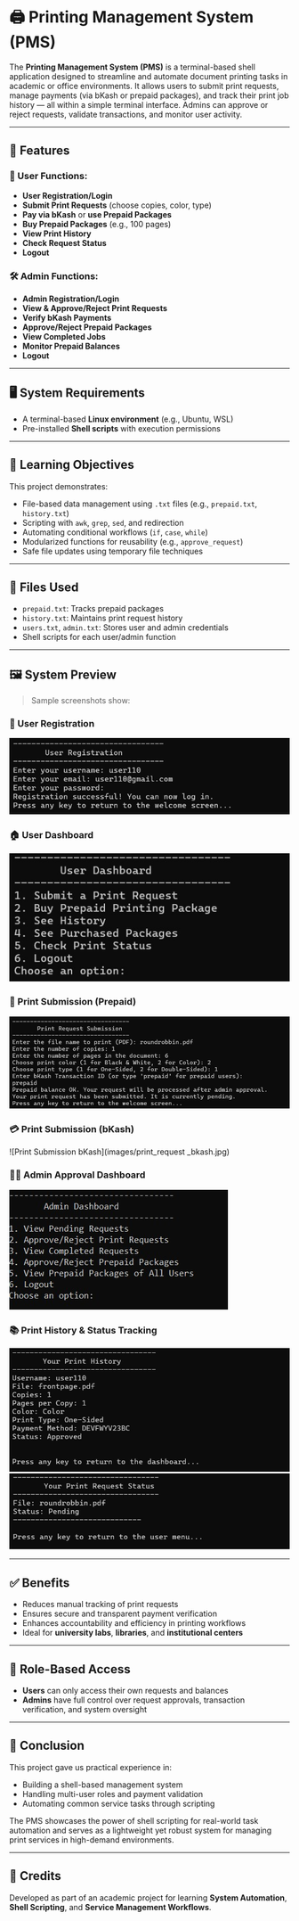 # 🖨️ Printing Management System (PMS)

The **Printing Management System (PMS)** is a terminal-based shell application designed to streamline and automate document printing tasks in academic or office environments. It allows users to submit print requests, manage payments (via bKash or prepaid packages), and track their print job history — all within a simple terminal interface. Admins can approve or reject requests, validate transactions, and monitor user activity.

---

## 📌 Features

### 👤 User Functions:
- **User Registration/Login**
- **Submit Print Requests** (choose copies, color, type)
- **Pay via bKash** or **use Prepaid Packages**
- **Buy Prepaid Packages** (e.g., 100 pages)
- **View Print History**
- **Check Request Status**
- **Logout**

### 🛠️ Admin Functions:
- **Admin Registration/Login**
- **View & Approve/Reject Print Requests**
- **Verify bKash Payments**
- **Approve/Reject Prepaid Packages**
- **View Completed Jobs**
- **Monitor Prepaid Balances**
- **Logout**

---

## 🖥️ System Requirements

- A terminal-based **Linux environment** (e.g., Ubuntu, WSL)
- Pre-installed **Shell scripts** with execution permissions

---

## 🎯 Learning Objectives

This project demonstrates:
- File-based data management using `.txt` files (e.g., `prepaid.txt`, `history.txt`)
- Scripting with `awk`, `grep`, `sed`, and redirection
- Automating conditional workflows (`if`, `case`, `while`)
- Modularized functions for reusability (e.g., `approve_request`)
- Safe file updates using temporary file techniques

---

## 📁 Files Used

- `prepaid.txt`: Tracks prepaid packages
- `history.txt`: Maintains print request history
- `users.txt`, `admin.txt`: Stores user and admin credentials
- Shell scripts for each user/admin function

---

## 🖼️ System Preview

> Sample screenshots show:

### 👤 User Registration
  ![User Registration](images/User%20registration.jpg)

### 🏠 User Dashboard
![User Dashboard](images/user_dashboard.jpg)

### 🧾 Print Submission (Prepaid)
![Print Submission Prepaid](images/print_request_prepaid.jpg)

### 💳 Print Submission (bKash)
![Print Submission bKash](images/print_request _bkash.jpg)

### 🧑‍💼 Admin Approval Dashboard
![Admin Approval Dashboard](images/admin_dashboard.jpg)

### 📚 Print History & Status Tracking
![User History](images/see_history.jpg)
![Status Check](images/print_status.jpg)

---

## ✅ Benefits

- Reduces manual tracking of print requests
- Ensures secure and transparent payment verification
- Enhances accountability and efficiency in printing workflows
- Ideal for **university labs**, **libraries**, and **institutional centers**

---

## 🔐 Role-Based Access

- **Users** can only access their own requests and balances
- **Admins** have full control over request approvals, transaction verification, and system oversight

---

## 📌 Conclusion

This project gave us practical experience in:
- Building a shell-based management system
- Handling multi-user roles and payment validation
- Automating common service tasks through scripting

The PMS showcases the power of shell scripting for real-world task automation and serves as a lightweight yet robust system for managing print services in high-demand environments.

---

## 📣 Credits

Developed as part of an academic project for learning **System Automation**, **Shell Scripting**, and **Service Management Workflows**.


